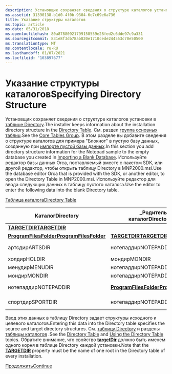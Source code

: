 ```yaml
---
description: Установщик сохраняет сведения о структуре каталогов установки в таблице Directory.
ms.assetid: 31390138-b1d0-4f0b-9304-6e7c69e6a736
title: Указание структуры каталогов
ms.topic: article
ms.date: 05/31/2018
ms.openlocfilehash: 80a87880921799158559e28fed2c6dde97c9a331
ms.sourcegitcommit: 831e8f3db78ab820e1710cede244553c70e50500
ms.translationtype: MT
ms.contentlocale: ru-RU
ms.lasthandoff: 01/07/2021
ms.locfileid: "103897677"
---
```

# <a name="specifying-directory-structure"></a><span data-ttu-id="a38cb-103">Указание структуры каталогов</span><span class="sxs-lookup"><span data-stu-id="a38cb-103">Specifying Directory Structure</span></span>

<span data-ttu-id="a38cb-104">Установщик сохраняет сведения о структуре каталогов установки в [таблице Directory](directory-table.md).</span><span class="sxs-lookup"><span data-stu-id="a38cb-104">The installer keeps information about the installation directory structure in the [Directory Table](directory-table.md).</span></span> <span data-ttu-id="a38cb-105">См. раздел [группа основных таблиц](core-tables-group.md).</span><span class="sxs-lookup"><span data-stu-id="a38cb-105">See the [Core Tables Group](core-tables-group.md).</span></span> <span data-ttu-id="a38cb-106">В этом разделе вы добавите сведения о структуре каталогов для примера "Блокнот" в пустую базу данных, созданную при [импорте пустой базы данных](importing-a-blank-database.md).</span><span class="sxs-lookup"><span data-stu-id="a38cb-106">In this section you add directory structure information for the Notepad sample to the empty database you created in [Importing a Blank Database](importing-a-blank-database.md).</span></span> <span data-ttu-id="a38cb-107">Используйте редактор базы данных Orca, поставляемый вместе с пакетом SDK, или другой редактор, чтобы открыть таблицу Directory в MNP2000.msi.</span><span class="sxs-lookup"><span data-stu-id="a38cb-107">Use the database editor Orca that is provided with the SDK, or another editor, to open the Directory Table in MNP2000.msi.</span></span> <span data-ttu-id="a38cb-108">Используйте редактор для ввода следующих данных в таблицу пустого каталога.</span><span class="sxs-lookup"><span data-stu-id="a38cb-108">Use the editor to enter the following data into the blank Directory table.</span></span>

[<span data-ttu-id="a38cb-109">Таблица каталога</span><span class="sxs-lookup"><span data-stu-id="a38cb-109">Directory Table</span></span>](directory-table.md)



| <span data-ttu-id="a38cb-110">Каталог</span><span class="sxs-lookup"><span data-stu-id="a38cb-110">Directory</span></span>                                        | <span data-ttu-id="a38cb-111">\_Родительский каталог</span><span class="sxs-lookup"><span data-stu-id="a38cb-111">Directory\_Parent</span></span>                                | <span data-ttu-id="a38cb-112">дефаултдир</span><span class="sxs-lookup"><span data-stu-id="a38cb-112">DefaultDir</span></span>        |
|--------------------------------------------------|--------------------------------------------------|-------------------|
| [<span data-ttu-id="a38cb-113">**TARGETDIR**</span><span class="sxs-lookup"><span data-stu-id="a38cb-113">**TARGETDIR**</span></span>](targetdir.md)                   |                                                  | <span data-ttu-id="a38cb-114">SourceDir</span><span class="sxs-lookup"><span data-stu-id="a38cb-114">SourceDir</span></span>         |
| [<span data-ttu-id="a38cb-115">**ProgramFilesFolder**</span><span class="sxs-lookup"><span data-stu-id="a38cb-115">**ProgramFilesFolder**</span></span>](programfilesfolder.md) | [<span data-ttu-id="a38cb-116">**TARGETDIR**</span><span class="sxs-lookup"><span data-stu-id="a38cb-116">**TARGETDIR**</span></span>](targetdir.md)                   | <span data-ttu-id="a38cb-117">.</span><span class="sxs-lookup"><span data-stu-id="a38cb-117">.</span></span>                 |
| <span data-ttu-id="a38cb-118">артсдир</span><span class="sxs-lookup"><span data-stu-id="a38cb-118">ARTSDIR</span></span>                                          | <span data-ttu-id="a38cb-119">нотепаддир</span><span class="sxs-lookup"><span data-stu-id="a38cb-119">NOTEPADDIR</span></span>                                       | <span data-ttu-id="a38cb-120">Искусство: события</span><span class="sxs-lookup"><span data-stu-id="a38cb-120">Arts:Events</span></span>       |
| <span data-ttu-id="a38cb-121">холдир</span><span class="sxs-lookup"><span data-stu-id="a38cb-121">HOLDIR</span></span>                                           | <span data-ttu-id="a38cb-122">мондир</span><span class="sxs-lookup"><span data-stu-id="a38cb-122">MONDIR</span></span>                                           | <span data-ttu-id="a38cb-123">.: Праздники</span><span class="sxs-lookup"><span data-stu-id="a38cb-123">.:Holidays</span></span>        |
| <span data-ttu-id="a38cb-124">менудир</span><span class="sxs-lookup"><span data-stu-id="a38cb-124">MENUDIR</span></span>                                          | <span data-ttu-id="a38cb-125">нотепаддир</span><span class="sxs-lookup"><span data-stu-id="a38cb-125">NOTEPADDIR</span></span>                                       | <span data-ttu-id="a38cb-126">Меню</span><span class="sxs-lookup"><span data-stu-id="a38cb-126">Menu</span></span>              |
| <span data-ttu-id="a38cb-127">мондир</span><span class="sxs-lookup"><span data-stu-id="a38cb-127">MONDIR</span></span>                                           | <span data-ttu-id="a38cb-128">нотепаддир</span><span class="sxs-lookup"><span data-stu-id="a38cb-128">NOTEPADDIR</span></span>                                       | <span data-ttu-id="a38cb-129">Frame</span><span class="sxs-lookup"><span data-stu-id="a38cb-129">Gate</span></span>              |
| <span data-ttu-id="a38cb-130">нотепаддир</span><span class="sxs-lookup"><span data-stu-id="a38cb-130">NOTEPADDIR</span></span>                                       | [<span data-ttu-id="a38cb-131">**ProgramFilesFolder**</span><span class="sxs-lookup"><span data-stu-id="a38cb-131">**ProgramFilesFolder**</span></span>](programfilesfolder.md) | <span data-ttu-id="a38cb-132">Красный \_ парк: Блокнот</span><span class="sxs-lookup"><span data-stu-id="a38cb-132">Red\_Park:Notepad</span></span> |
| <span data-ttu-id="a38cb-133">спортдир</span><span class="sxs-lookup"><span data-stu-id="a38cb-133">SPORTDIR</span></span>                                         | <span data-ttu-id="a38cb-134">нотепаддир</span><span class="sxs-lookup"><span data-stu-id="a38cb-134">NOTEPADDIR</span></span>                                       | <span data-ttu-id="a38cb-135">Спорт: события</span><span class="sxs-lookup"><span data-stu-id="a38cb-135">Sports:Events</span></span>     |



 

<span data-ttu-id="a38cb-136">Ввод этих данных в таблицу Directory задает структуры исходного и целевого каталогов.</span><span class="sxs-lookup"><span data-stu-id="a38cb-136">Entering this data into the Directory table specifies the source and target directory structures.</span></span> <span data-ttu-id="a38cb-137">См. [таблицу Directory](directory-table.md) и разделы [таблицы каталогов](using-the-directory-table.md) .</span><span class="sxs-lookup"><span data-stu-id="a38cb-137">See the [Directory Table](directory-table.md) and [Using the Directory Table](using-the-directory-table.md) topics.</span></span> <span data-ttu-id="a38cb-138">Обратите внимание, что свойство [**targetDir**](targetdir.md) должно быть именем одного корня в таблице Directory каждой установки.</span><span class="sxs-lookup"><span data-stu-id="a38cb-138">Note that the [**TARGETDIR**](targetdir.md) property must be the name of one root in the Directory table of every installation.</span></span>

[<span data-ttu-id="a38cb-139">Продолжить</span><span class="sxs-lookup"><span data-stu-id="a38cb-139">Continue</span></span>](specifying-components.md)

 

 



